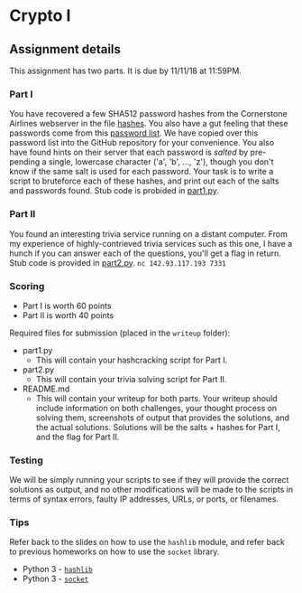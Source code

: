 # Crypto I

## Assignment details

This assignment has two parts. It is due by 11/11/18 at 11:59PM.

### Part I
You have recovered a few SHA512 password hashes from the Cornerstone Airlines webserver
in the file [hashes](hashes). You also have a gut feeling that these passwords
come from this [password
list](https://github.com/danielmiessler/SecLists/blob/master/Passwords/probable-v2-top1575.txt).
We have copied over this password list into the GitHub repository for your
convenience.
You also have found hints on their server that each password is *salted* by
pre-pending a single, lowercase character ('a', 'b', ..., 'z'), though you don't
know if the same salt is used for each password. Your task is to write a script
to bruteforce each of these hashes, and print out each of the salts and
passwords found. Stub code is probided in [part1.py](part1.py).

### Part II
You found an interesting trivia service running on a distant computer. From my
experience of highly-contrieved trivia services such as this one, I have a hunch
if you can answer each of the questions, you'll get a flag in return. Stub code
is provided in [part2.py](part2.py).
`nc 142.93.117.193 7331`

### Scoring

* Part I is worth 60 points
* Part II is worth 40 points

Required files for submission (placed in the `writeup` folder):

* part1.py
  * This will contain your hashcracking script for Part I.
* part2.py
  * This will contain your trivia solving script for Part II.
* README.md
  * This will contain your writeup for both parts. Your writeup should include
    information on both challenges, your thought process on solving them,
    screenshots of output that provides the solutions, and the actual solutions.
    Solutions will be the salts + hashes for Part I, and the flag for Part II.

### Testing
We will be simply running your scripts to see if they will provide the correct
solutions as output, and no other modifications will be made to the scripts in
terms of syntax errors, faulty IP addresses, URLs, or ports, or filenames.

### Tips

Refer back to the slides on how to use the `hashlib` module, and refer back to
previous homeworks on how to use the `socket` library.

* Python 3 - [`hashlib`](https://docs.python.org/3.5/library/hashlib.html)
* Python 3 - [`socket`](https://docs.python.org/3.5/library/socket.html)
